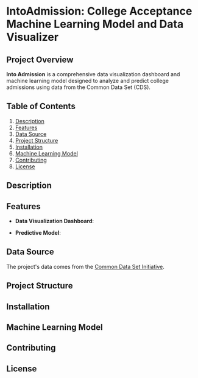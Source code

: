 # **IntoAdmission: College Acceptance Machine Learning Model and Data Visualizer**

## **Project Overview**
**Into Admission** is a comprehensive data visualization dashboard and machine learning model designed to analyze and predict college admissions using data from the Common Data Set (CDS). 

## **Table of Contents**
1. [Description](#description)
2. [Features](#features)
3. [Data Source](#data-source)
4. [Project Structure](#project-structure)
5. [Installation](#installation)
6. [Machine Learning Model](#machine-learning-model)
7. [Contributing](#contributing)
8. [License](#license)

## **Description**


## **Features**
- **Data Visualization Dashboard**:


- **Predictive Model**:


## **Data Source**
The project's data comes from the [Common Data Set Initiative](https://www.commondataset.org/).

## **Project Structure**

## **Installation**

## **Machine Learning Model**

## **Contributing**

## **License**